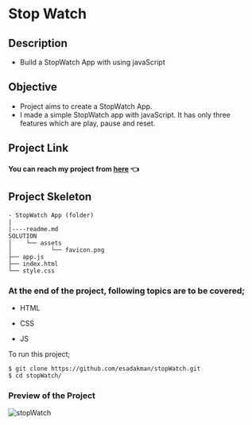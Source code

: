 # Stop Watch

## Description

- Build a StopWatch App with using javaScript

## Objective

- Project aims to create a StopWatch App.
- I made a simple StopWatch app with javaScript. It has only three features which are play, pause and reset.

## Project Link

#### You can reach my project from [here](https://esadakman.github.io/stopWatch/) 👈

## Project Skeleton

```
- StopWatch App (folder)
|
|----readme.md
SOLUTION
│    └── assets
│           └── favicon.png
├── app.js
├── index.html
└── style.css
```

### At the end of the project, following topics are to be covered;

- HTML

- CSS

- JS

To run this project;

```
$ git clone https://github.com/esadakman/stopWatch.git
$ cd stopWatch/
```

### Preview of the Project

![stopWatch](https://user-images.githubusercontent.com/98649983/181123011-b456c6c0-8453-46e2-acbd-3b90e9623d8a.gif)
